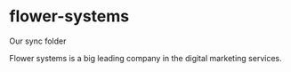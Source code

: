# flower-systems
Our sync folder


Flower systems is a big leading company in the digital marketing services.
